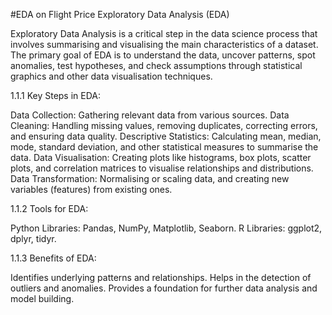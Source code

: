 #EDA on Flight Price 
Exploratory Data Analysis (EDA)

Exploratory Data Analysis is a critical step in the data science process that involves summarising and visualising the main characteristics of a dataset. The primary goal of EDA is to understand the data, uncover patterns, spot anomalies, test hypotheses, and check assumptions through statistical graphics and other data visualisation techniques.

1.1.1 Key Steps in EDA:

Data Collection: Gathering relevant data from various sources.
Data Cleaning: Handling missing values, removing duplicates, correcting errors, and ensuring data quality.
Descriptive Statistics: Calculating mean, median, mode, standard deviation, and other statistical measures to summarise the data.
Data Visualisation: Creating plots like histograms, box plots, scatter plots, and correlation matrices to visualise relationships and distributions.
Data Transformation: Normalising or scaling data, and creating new variables (features) from existing ones.

1.1.2 Tools for EDA:

Python Libraries: Pandas, NumPy, Matplotlib, Seaborn.
R Libraries: ggplot2, dplyr, tidyr.

1.1.3 Benefits of EDA:

Identifies underlying patterns and relationships.
Helps in the detection of outliers and anomalies.
Provides a foundation for further data analysis and model building.

